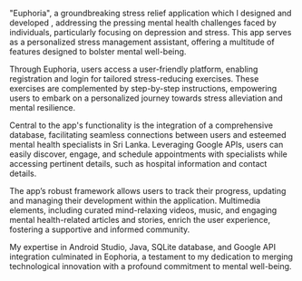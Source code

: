 "Euphoria", a groundbreaking stress relief application which I designed and developed , addressing the pressing mental health challenges faced by individuals, particularly focusing on depression and stress. This app serves as a personalized stress management assistant, offering a multitude of features designed to bolster mental well-being.

Through Euphoria, users access a user-friendly platform, enabling registration and login for tailored stress-reducing exercises. These exercises are complemented by step-by-step instructions, empowering users to embark on a personalized journey towards stress alleviation and mental resilience.

Central to the app's functionality is the integration of a comprehensive database, facilitating seamless connections between users and esteemed mental health specialists in Sri Lanka. Leveraging Google APIs, users can easily discover, engage, and schedule appointments with specialists while accessing pertinent details, such as hospital information and contact details.

The app’s robust framework allows users to track their progress, updating and managing their development within the application. Multimedia elements, including curated mind-relaxing videos, music, and engaging mental health-related articles and stories, enrich the user experience, fostering a supportive and informed community.

My expertise in Android Studio, Java, SQLite database, and Google API integration culminated in Eophoria, a testament to my dedication to merging technological innovation with a profound commitment to mental well-being.
